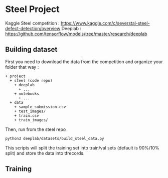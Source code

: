 # Steel Project
Kaggle Steel competition : https://www.kaggle.com/c/severstal-steel-defect-detection/overview
Deeplab : https://github.com/tensorflow/models/tree/master/research/deeplab


## Building dataset

First you need to download the data from the competition and organize your folder that way :  
```
+ project
  + steel (code repo)
    + deeplab
      + ...
    + notebooks
      + ...
  + data
    + sample_submission.csv  
    + test_images/  
    + train.csv  
    + train_images/  
```
Then, run from the steel repo
```
python3 deeplab/datasets/build_steel_data.py
```   
This scripts will split the training set into train/val sets (default is 90%/10% split) and store the data into tfrecords.


## Training


